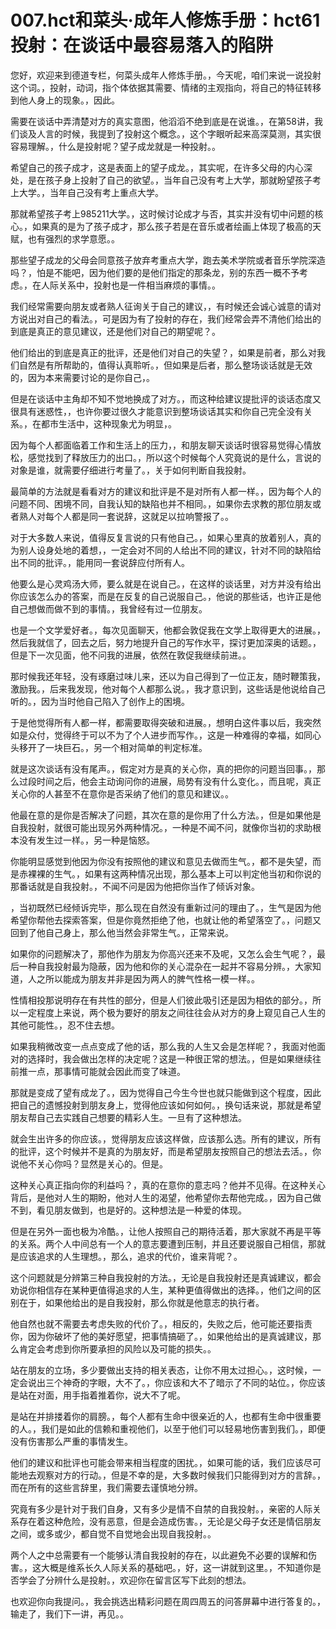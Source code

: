 # 007.hct和菜头·成年人修炼手册：hct61 投射：在谈话中最容易落入的陷阱 

您好，欢迎来到德道专栏，何菜头成年人修炼手册。，今天呢，咱们来说一说投射这个词。，投射，动词，指个体依据其需要、情绪的主观指向，将自己的特征转移到他人身上的现象。，因此。

需要在谈话中弄清楚对方的真实意图，他滔滔不绝到底是在说谁。，在第58讲，我们谈及人言的时候，我提到了投射这个概念。，这个字眼听起来高深莫测，其实很容易理解。，什么是投射呢？望子成龙就是一种投射。。

希望自己的孩子成才，这是表面上的望子成龙。，其实呢，在许多父母的内心深处，是在孩子身上投射了自己的欲望。，当年自己没有考上大学，那就盼望孩子考上大学。，当年自己没有考上重点大学。

那就希望孩子考上985211大学。，这时候讨论成才与否，其实并没有切中问题的核心。，如果真的是为了孩子成才，那么孩子若是在音乐或者绘画上体现了极高的天赋，也有强烈的求学意愿。。

那些望子成龙的父母会同意孩子放弃考重点大学，跑去美术学院或者音乐学院深造吗？，怕是不能吧，因为他们要的是他们指定的那条龙，别的东西一概不予考虑。，在人际关系中，投射也是一件相当麻烦的事情。。

我们经常需要向朋友或者熟人征询关于自己的建议，，有时候还会诚心诚意的请对方说出对自己的看法。，可是因为有了投射的存在，我们经常会弄不清他们给出的到底是真正的意见建议，还是他们对自己的期望呢？。

他们给出的到底是真正的批评，还是他们对自己的失望？，如果是前者，那么对我们自然是有所帮助的，值得认真聆听。，但如果是后者，那么整场谈话就是无效的，因为本来需要讨论的是你自己，。

但是在谈话中主角却不知不觉地换成了对方。，而这种给建议提批评的谈话态度又很具有迷惑性，，也许你要过很久才能意识到整场谈话其实和你自己完全没有关系。，在都市生活中，这种现象尤为明显，。

因为每个人都面临着工作和生活上的压力，，和朋友聊天谈话时很容易觉得心情放松，感觉找到了释放压力的出口。，所以这个时候每个人究竟说的是什么，言说的对象是谁，就需要仔细进行考量了。，关于如何判断自我投射。

最简单的方法就是看看对方的建议和批评是不是对所有人都一样。，因为每个人的问题不同、困境不同，自我认知的缺陷也并不相同。，如果你去求教的那位朋友或者熟人对每个人都是同一套说辞，这就足以拉响警报了。。

对于大多数人来说，值得反复言说的只有他自己。，如果心里真的放着别人，真的为别人设身处地的着想，，一定会对不同的人给出不同的建议，针对不同的缺陷给出不同的批评。，能用同一套说辞应付所有人。

他要么是心灵鸡汤大师，要么就是在说自己。，在这样的谈话里，对方并没有给出你应该怎么办的答案，而是在反复的自己说服自己。，他说的那些话，也许正是他自己想做而做不到的事情。，我曾经有过一位朋友。

也是一个文学爱好者。，每次见面聊天，他都会敦促我在文学上取得更大的进展。，然后我就信了，回去之后，努力地提升自己的写作水平，探讨更加深奥的话题。，但是下一次见面，他不问我的进展，依然在敦促我继续前进。。

那时候我还年轻，没有琢磨过味儿来，还以为自己得到了一位正友，随时鞭策我，激励我。，后来我发现，他对每个人都那么说。，我才意识到，这些话是他说给自己听的。，因为当时他自己陷入了创作上的困境。

于是他觉得所有人都一样，都需要取得突破和进展。，想明白这件事以后，我突然如是众付，觉得终于可以不为了个人进步而写作。，这是一种难得的幸福，如同心头移开了一块巨石。，另一个相对简单的判定标准。

就是这次谈话有没有尾声。，假定对方是真的关心你，真的把你的问题当回事。，那么过段时间之后，他会主动询问你的进展，局势有没有什么变化。，而且呢，真正关心你的人甚至不在意你是否采纳了他们的意见和建议。。

他最在意的是你是否解决了问题，其次在意的是你用了什么方法。，但是如果他是自我投射，就很可能出现另外两种情况。，一种是不闻不问，就像你当初的求助根本没有发生过一样。，另一种是恼怒。

你能明显感觉到他因为你没有按照他的建议和意见去做而生气。，都不是失望，而是赤裸裸的生气。，如果有这两种情况出现，那么基本上可以判定他当初和你说的那番话就是自我投射。，不闻不问是因为他把你当作了倾诉对象。

，当初既然已经倾诉完毕，那么现在自然没有重新过问的理由了。，生气是因为他希望你帮他去探索答案，但是你竟然拒绝了他，也就让他的希望落空了。，问题又回到了他自己身上，那么他当然会非常生气。，正常来说。

如果你的问题解决了，那他作为朋友为你高兴还来不及呢，又怎么会生气呢？，最后一种自我投射最为隐蔽，因为他和你的关心混杂在一起并不容易分辨。，大家知道，人之所以能成为朋友并非是因为两人的脾气性格一模一样。。

性情相投那说明存在有共性的部分，但是人们彼此吸引还是因为相依的部分。，所以一定程度上来说，两个极为要好的朋友之间往往会从对方的身上窥见自己人生的其他可能性。，忍不住去想。

如果我稍微改变一点点变成了他的话，那么我的人生又会是怎样呢？，我面对他面对的选择时，我会做出怎样的决定呢？这是一种很正常的想法。，但是如果继续往前推一点，那事情可能就会因此而变了味道。

那就是变成了望有成龙了。，因为觉得自己今生今世也就只能做到这个程度，因此把自己的遗憾投射到朋友身上，觉得他应该如何如何。，换句话来说，那就是希望朋友帮自己去实践自己想要的精彩人生。一旦有了这种想法。

就会生出许多的你应该。，觉得朋友应该这样做，应该那么选。所有的建议，所有的批评，这个时候并不是真的为朋友好，而是希望朋友按照自己的想法去活。，你说他不关心你吗？显然是关心的。但是。

这种关心真正指向你的利益吗？，真的在意你的意志吗？他并不见得。在这种关心背后，是他对人生的期盼，他对人生的渴望，他希望你去帮他完成。，因为自己做不到，看见朋友做到，也是好的。这种想法是一种爱的体现。

但是在另外一面也极为冷酷。，让他人按照自己的期待活着，那大家就不再是平等的关系。两个人中间总有一个人的意志要遭到压制，并且还要说服自己相信，那就是应该追求的人生理想。，那么，追求的代价，谁来背呢？。

这个问题就是分辨第三种自我投射的方法。，无论是自我投射还是真诚建议，都会劝说你相信存在某种更值得追求的人生，某种更值得做出的选择。，他们之间的区别在于，如果他给出的是自我投射，那么你就是他意志的执行者。

他自然也就不需要去考虑失败的代价了。，相反的，失败之后，他可能还要指责你，因为你破坏了他的美好愿望，把事情搞砸了。，如果他给出的是真诚建议，那么肯定会考虑到你所要承担的风险以及可能的损失。。

站在朋友的立场，多少要做出支持的相关表态，让你不用太过担心。，这时候，一定会说出三个神奇的字眼，大不了。，你应该和大不了暗示了不同的站位。，你应该是站在对面，用手指着推着你，说大不了呢。

是站在并排搂着你的肩膀。，每个人都有生命中很亲近的人，也都有生命中很重要的人。，我们是如此的信赖和重视他们，以至于他们可以轻易地伤害到我们。，即便没有伤害那么严重的事情发生。

他们的建议和批评也可能会带来相当程度的困扰。，如果可能的话，我们应该尽可能地去观察对方的行动。，但是不幸的是，大多数时候我们只能得到对方的言辞。，而在所有的这些言辞里，我们需要去谨慎地分辨。

究竟有多少是针对于我们自身，又有多少是情不自禁的自我投射。，亲密的人际关系存在着这种危险，没有恶意，但是会造成伤害。，无论是父母子女还是情侣朋友之间，或多或少，都自觉不自觉地会出现自我投射。。

两个人之中总需要有一个能够认清自我投射的存在，以此避免不必要的误解和伤害。，这大概是维系长久人际关系的基础吧。，好，这一讲就到这里。，不知道你是否学会了分辨什么是投射。，欢迎你在留言区写下此刻的想法。

也欢迎你向我提问。，我会挑选出精彩问题在周四周五的问答屏幕中进行答复的。，输走了，我们下一讲，再见。。